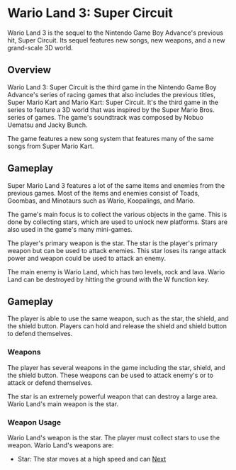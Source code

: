 # Wario Land 3: Super Circuit

Wario Land 3 is the sequel to the Nintendo Game Boy Advance's previous hit, Super Circuit. Its sequel features new songs, new weapons, and a new grand-scale 3D world.

## Overview

Wario Land 3: Super Circuit is the third game in the Nintendo Game Boy Advance's series of racing games that also includes the previous titles, Super Mario Kart and Mario Kart: Super Circuit. It's the third game in the series to feature a 3D world that was inspired by the Super Mario Bros. series of games. The game's soundtrack was composed by Nobuo Uematsu and Jacky Bunch.

The game features a new song system that features many of the same songs from Super Mario Kart.

## Gameplay

Super Mario Land 3 features a lot of the same items and enemies from the previous games. Most of the items and enemies consist of Toads, Goombas, and Minotaurs such as Wario, Koopalings, and Mario.

The game's main focus is to collect the various objects in the game. This is done by collecting stars, which are used to unlock new platforms. Stars are also used in the game's many mini-games.

The player's primary weapon is the star. The star is the player's primary weapon but can be used to attack enemies. This star loses its range attack power and weapon could be used to attack an enemy.

The main enemy is Wario Land, which has two levels, rock and lava. Wario Land can be destroyed by hitting the ground with the W function key.

## Gameplay

The player is able to use the same weapon, such as the star, the shield, and the shield button. Players can hold and release the shield and shield button to defend themselves.

### Weapons

The player has several weapons in the game including the star, shield, and the shield button. These weapons can be used to attack enemy's or to attack or defend themselves.

The star is an extremely powerful weapon that can destroy a large area. Wario Land's main weapon is the star.

### Weapon Usage

Wario Land's weapon is the star. The player must collect stars to use the weapon. Wario Land's weapons are:

*   Star: The star moves at a high speed and can
[Next](331.md)